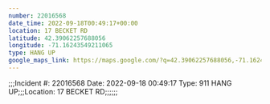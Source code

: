 ```yaml
---
number: 22016568
date_time: 2022-09-18T00:49:17+00:00
location: 17 BECKET RD
latitude: 42.39062257688056
longitude: -71.16243549211065
type: HANG UP
google_maps_link: https://maps.google.com/?q=42.39062257688056,-71.16243549211065
---
```


;;;Incident #: 22016568   Date: 2022-09-18 00:49:17   Type: 911 HANG UP;;;Location: 17 BECKET RD;;;;;;
